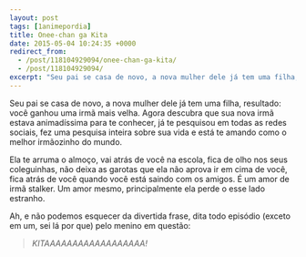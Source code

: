 ```yaml
---
layout: post
tags: [1animepordia]
title: Onee-chan ga Kita
date: 2015-05-04 10:24:35 +0000
redirect_from:
  - /post/118104929094/onee-chan-ga-kita/
  - /post/118104929094/
excerpt: "Seu pai se casa de novo, a nova mulher dele já tem uma filha, resultado: você ganhou uma irmã mais velha. Agora descubra que sua nova irmã estava animadíssima para te conhecer, já te pesquisou em todas as redes sociais, fez uma pesquisa inteira sobre sua vida e está te amando como o melhor irmãozinho do mundo."
---
```


Seu pai se casa de novo, a nova mulher dele já tem uma filha, resultado:
você ganhou uma irmã mais velha. Agora descubra que sua nova irmã estava
animadíssima para te conhecer, já te pesquisou em todas as redes
sociais, fez uma pesquisa inteira sobre sua vida e está te amando como o
melhor irmãozinho do mundo.

Ela te arruma o almoço, vai atrás de você na escola, fica de olho nos
seus coleguinhas, não deixa as garotas que ela não aprova ir em cima de
você, fica atrás de você quando você está saindo com os amigos. É um
amor de irmã stalker. Um amor mesmo, principalmente ela perde o esse
lado estranho.

Ah, e não podemos esquecer da divertida frase, dita todo episódio
(exceto em um, sei lá por que) pelo menino em questão:

> *KITAAAAAAAAAAAAAAAAAA!*


